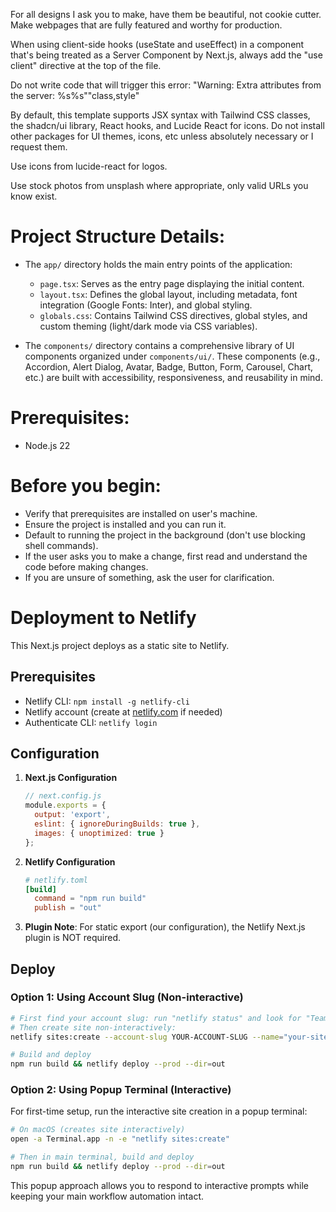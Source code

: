 For all designs I ask you to make, have them be beautiful, not cookie cutter. Make webpages that are fully featured and worthy for production.

When using client-side hooks (useState and useEffect) in a component that's being treated as a Server Component by Next.js, always add the "use client" directive at the top of the file.

Do not write code that will trigger this error: "Warning: Extra attributes from the server: %s%s""class,style"

By default, this template supports JSX syntax with Tailwind CSS classes, the shadcn/ui library, React hooks, and Lucide React for icons. Do not install other packages for UI themes, icons, etc unless absolutely necessary or I request them.

Use icons from lucide-react for logos.

Use stock photos from unsplash where appropriate, only valid URLs you know exist.

# Project Structure Details:

 - The `app/` directory holds the main entry points of the application:
     - `page.tsx`: Serves as the entry page displaying the initial content.
     - `layout.tsx`: Defines the global layout, including metadata, font integration (Google Fonts: Inter), and global styling.
     - `globals.css`: Contains Tailwind CSS directives, global styles, and custom theming (light/dark mode via CSS variables).

 - The `components/` directory contains a comprehensive library of UI components organized under `components/ui/`. These components (e.g., Accordion, Alert Dialog, Avatar, Badge, Button, Form, Carousel, Chart, etc.) are built with accessibility, responsiveness, and reusability in mind.

# Prerequisites:
- Node.js 22

# Before you begin:
- Verify that prerequisites are installed on user's machine.
- Ensure the project is installed and you can run it.
- Default to running the project in the background (don't use blocking shell commands).
- If the user asks you to make a change, first read and understand the code before making changes.
- If you are unsure of something, ask the user for clarification.

# Deployment to Netlify

This Next.js project deploys as a static site to Netlify.

## Prerequisites
- Netlify CLI: `npm install -g netlify-cli`
- Netlify account (create at [netlify.com](https://www.netlify.com/) if needed)
- Authenticate CLI: `netlify login`

## Configuration
1. **Next.js Configuration**
   ```js
   // next.config.js
   module.exports = {
     output: 'export',
     eslint: { ignoreDuringBuilds: true },
     images: { unoptimized: true }
   };
   ```

2. **Netlify Configuration**
   ```toml
   # netlify.toml
   [build]
     command = "npm run build"
     publish = "out"
   ```

3. **Plugin Note**: For static export (our configuration), the Netlify Next.js plugin is NOT required.

## Deploy

### Option 1: Using Account Slug (Non-interactive)
```bash
# First find your account slug: run "netlify status" and look for "Teams:"
# Then create site non-interactively:
netlify sites:create --account-slug YOUR-ACCOUNT-SLUG --name="your-site-name"

# Build and deploy
npm run build && netlify deploy --prod --dir=out
```

### Option 2: Using Popup Terminal (Interactive)
For first-time setup, run the interactive site creation in a popup terminal:
```bash
# On macOS (creates site interactively)
open -a Terminal.app -n -e "netlify sites:create"

# Then in main terminal, build and deploy
npm run build && netlify deploy --prod --dir=out
```

This popup approach allows you to respond to interactive prompts while keeping your main workflow automation intact.
